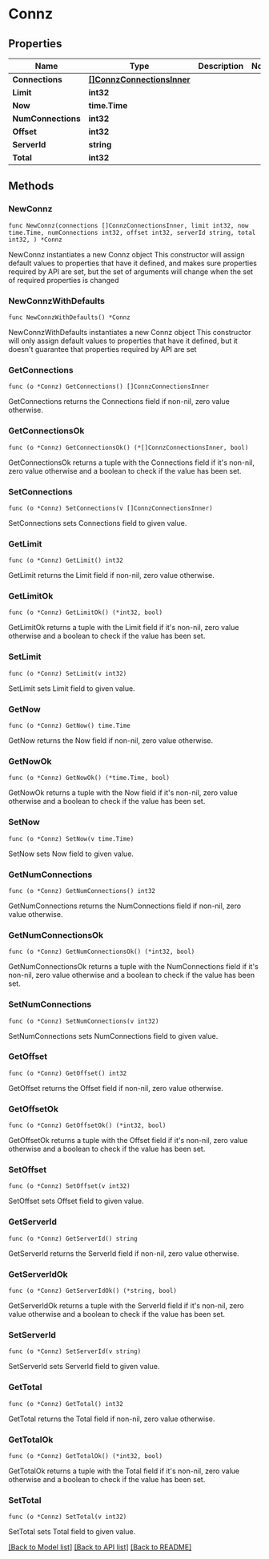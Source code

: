 # Connz

## Properties

Name | Type | Description | Notes
------------ | ------------- | ------------- | -------------
**Connections** | [**[]ConnzConnectionsInner**](ConnzConnectionsInner.md) |  | 
**Limit** | **int32** |  | 
**Now** | **time.Time** |  | 
**NumConnections** | **int32** |  | 
**Offset** | **int32** |  | 
**ServerId** | **string** |  | 
**Total** | **int32** |  | 

## Methods

### NewConnz

`func NewConnz(connections []ConnzConnectionsInner, limit int32, now time.Time, numConnections int32, offset int32, serverId string, total int32, ) *Connz`

NewConnz instantiates a new Connz object
This constructor will assign default values to properties that have it defined,
and makes sure properties required by API are set, but the set of arguments
will change when the set of required properties is changed

### NewConnzWithDefaults

`func NewConnzWithDefaults() *Connz`

NewConnzWithDefaults instantiates a new Connz object
This constructor will only assign default values to properties that have it defined,
but it doesn't guarantee that properties required by API are set

### GetConnections

`func (o *Connz) GetConnections() []ConnzConnectionsInner`

GetConnections returns the Connections field if non-nil, zero value otherwise.

### GetConnectionsOk

`func (o *Connz) GetConnectionsOk() (*[]ConnzConnectionsInner, bool)`

GetConnectionsOk returns a tuple with the Connections field if it's non-nil, zero value otherwise
and a boolean to check if the value has been set.

### SetConnections

`func (o *Connz) SetConnections(v []ConnzConnectionsInner)`

SetConnections sets Connections field to given value.


### GetLimit

`func (o *Connz) GetLimit() int32`

GetLimit returns the Limit field if non-nil, zero value otherwise.

### GetLimitOk

`func (o *Connz) GetLimitOk() (*int32, bool)`

GetLimitOk returns a tuple with the Limit field if it's non-nil, zero value otherwise
and a boolean to check if the value has been set.

### SetLimit

`func (o *Connz) SetLimit(v int32)`

SetLimit sets Limit field to given value.


### GetNow

`func (o *Connz) GetNow() time.Time`

GetNow returns the Now field if non-nil, zero value otherwise.

### GetNowOk

`func (o *Connz) GetNowOk() (*time.Time, bool)`

GetNowOk returns a tuple with the Now field if it's non-nil, zero value otherwise
and a boolean to check if the value has been set.

### SetNow

`func (o *Connz) SetNow(v time.Time)`

SetNow sets Now field to given value.


### GetNumConnections

`func (o *Connz) GetNumConnections() int32`

GetNumConnections returns the NumConnections field if non-nil, zero value otherwise.

### GetNumConnectionsOk

`func (o *Connz) GetNumConnectionsOk() (*int32, bool)`

GetNumConnectionsOk returns a tuple with the NumConnections field if it's non-nil, zero value otherwise
and a boolean to check if the value has been set.

### SetNumConnections

`func (o *Connz) SetNumConnections(v int32)`

SetNumConnections sets NumConnections field to given value.


### GetOffset

`func (o *Connz) GetOffset() int32`

GetOffset returns the Offset field if non-nil, zero value otherwise.

### GetOffsetOk

`func (o *Connz) GetOffsetOk() (*int32, bool)`

GetOffsetOk returns a tuple with the Offset field if it's non-nil, zero value otherwise
and a boolean to check if the value has been set.

### SetOffset

`func (o *Connz) SetOffset(v int32)`

SetOffset sets Offset field to given value.


### GetServerId

`func (o *Connz) GetServerId() string`

GetServerId returns the ServerId field if non-nil, zero value otherwise.

### GetServerIdOk

`func (o *Connz) GetServerIdOk() (*string, bool)`

GetServerIdOk returns a tuple with the ServerId field if it's non-nil, zero value otherwise
and a boolean to check if the value has been set.

### SetServerId

`func (o *Connz) SetServerId(v string)`

SetServerId sets ServerId field to given value.


### GetTotal

`func (o *Connz) GetTotal() int32`

GetTotal returns the Total field if non-nil, zero value otherwise.

### GetTotalOk

`func (o *Connz) GetTotalOk() (*int32, bool)`

GetTotalOk returns a tuple with the Total field if it's non-nil, zero value otherwise
and a boolean to check if the value has been set.

### SetTotal

`func (o *Connz) SetTotal(v int32)`

SetTotal sets Total field to given value.



[[Back to Model list]](../README.md#documentation-for-models) [[Back to API list]](../README.md#documentation-for-api-endpoints) [[Back to README]](../README.md)


